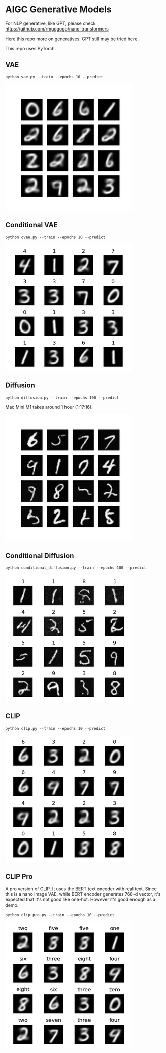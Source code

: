 # AIGC Generative Models

For NLP generative, like GPT, please check https://github.com/rmgogogo/nano-transformers

Here this repo more on generatives. GPT still may be tried here.

This repo uses PyTorch.

## VAE

```
python vae.py --train --epochs 10 --predict
```

![](doc/vae.png)

## Conditional VAE

```
python cvae.py --train --epochs 10 --predict
```

![](doc/cvae.png)

## Diffusion

```
python diffusion.py --train --epochs 100 --predict
```

Mac Mini M1 takes around 1 hour (1:17:16).

![](doc/diffusion.png)


## Conditional Diffusion

```
python conditional_diffusion.py --train --epochs 100 --predict
```

![](doc/conditional_diffusion.png)

## CLIP

```
python clip.py --train --epochs 10 --predict
```

![](doc/clip.png)

## CLIP Pro

A pro version of CLIP. It uses the BERT text encoder with real text.
Since this is a nano image VAE, while BERT encoder generates 768-d vector, it's expected that it's not good like one-hot.
However it's good enough as a demo.

```
python clip_pro.py --train --epochs 10 --predict
```

![](doc/clip_pro.png)